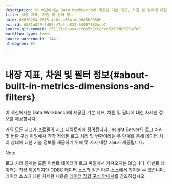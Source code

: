 ```yaml
---
description: 이 섹션에서는 Data Workbench에 제공된 기본 지표, 차원 및 필터에 대한 자세한 정보를 제공합니다.
title: 내장 지표, 차원 및 필터 정보
uuid: 05676254-f6f5-4cb1-a664-da96d5b965db
exl-id: d581a029-fd59-47c5-b832-64407102ace7
source-git-commit: 232117a8cacaecf8e5d7fcaccc5290d6297947e5
workflow-type: tm+mt
source-wordcount: '144'
ht-degree: 8%

---
```


# 내장 지표, 차원 및 필터 정보{#about-built-in-metrics-dimensions-and-filters}

이 섹션에서는 Data Workbench에 제공된 기본 지표, 차원 및 필터에 대한 자세한 정보를 제공합니다.

거의 모든 지표가 프로필의 지표 디렉토리에 정의됩니다. Insight Server의 로그 처리 및 변환 구성 파일에서 각각 정의된 로그 처리 및 변환이라는 두 단계를 통해 데이터 처리 상태에 대한 기술 정보를 제공하기 위해 몇 가지 내장 지표가 제공됩니다.

>[!NOTE]
>
>로그 처리 단계는 모든 이벤트 데이터가 로그 파일에서 가져오지는 않습니다. 이벤트 데이터는 가끔 제공되지만 ODBC 데이터 소스와 같은 다른 소스에서 가져올 수 있습니다. 데이터 소스에 대한 자세한 내용은 [데이터 집합 구성 안내서](https://experienceleague.adobe.com/docs/data-workbench/using/dataset/c-dataset-constr.html)를 참조하십시오.
